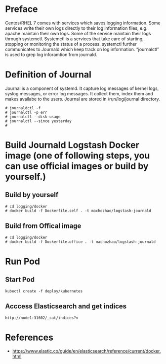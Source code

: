 # Preface
Centos/RHEL 7 comes with services which saves logging information. Some services write their own logs directly to their log information files, e.g. apache maintain their own logs. Some of the service maintain their logs through systemctl. Systemctl is a services that take care of starting, stopping or monitoring the status of a process. systemctl further communicates to Journald which keep track on log information. “journalctl” is used to grep log inforamtion from journald.

# Definition of Journal
Journal is a component of systemd. It capture log messages of kernel logs, syslog messages, or error log messages. It collect them, index them and makes availabe to the users. Journal are stored in /run/log/journal directory.
```
# journaldctl -f
# journalctl -p err
# journalctl --disk-usage
# journalctl --since yesterday
# 
```
# Build Journald Logstash Docker image (one of following steps, you can use official images or build by yourself.)
## Build by yourself
```
# cd logging/docker
# docker build -f Dockerfile.self . -t machozhao/logstash-journald
```
## Build from Offical image
```
# cd logging/docker
# docker build -f Dockerfile.office . -t machozhao/logstash-journald
```

# Run Pod
## Start Pod
```
kubectl create -f deploy/kubernetes
```
## Acccess Elasticsearch and get indices
```
http://node1:31602/_cat/indices?v
```

# References
* https://www.elastic.co/guide/en/elasticsearch/reference/current/docker.html
